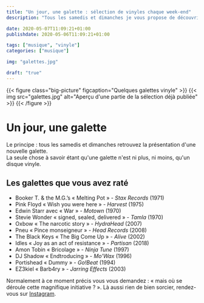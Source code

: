 ```yaml
---
title: "Un jour, une galette : sélection de vinyles chaque week-end"
description: "Tous les samedis et dimanches je vous propose de découvrir un album au travers d'une galette vinyle"

date: 2020-05-07T11:09:21+01:00
publishdate: 2020-05-06T11:09:21+01:00

tags: ["musique", "vinyle"]
categories: ["musique"]

img: "galettes.jpg"

draft: "true"
---
```


{{< figure class="big-picture" figcaption="Quelques galettes vinyle" >}}
  {{< img src="galettes.jpg" alt="Aperçu d'une partie de la sélection déjà publiée" >}}
{{< /figure >}}

# Un jour, une galette

Le principe&nbsp;: tous les samedis et dimanches retrouvez la présentation d'une nouvelle galette.  
La seule chose à savoir étant qu'une galette n'est ni plus, ni moins, qu'un disque vinyle.

## Les galettes que vous avez raté

- Booker T. & the M.G.’s «&nbsp;Melting Pot&nbsp;» - *Stax Records* (1971)
- Pink Floyd «&nbsp;Wish you were here&nbsp;» - *Harvest* (1975)
- Edwin Starr avec «&nbsp;War&nbsp;» - *Motown* (1970)
- Stevie Wonder «&nbsp;signed, sealed, delivered&nbsp;» - *Tamla* (1970)
- Oxbow «&nbsp;The narcotic story&nbsp;» - *HydraHead* (2007)
- Pneu «&nbsp;Pince monseigneur&nbsp;» - *Head Records* (2008)
- The Black Keys «&nbsp;The Big Come Up&nbsp;» - *Alive* (2002)
- Idles «&nbsp;Joy as an act of resistance&nbsp;» - *Partisan* (2018)
- Amon Tobin «&nbsp;Bricolage&nbsp;» - *Ninja Tune* (1997)
- DJ Shadow «&nbsp;Endtroducing&nbsp;» - *Mo'Wax* (1996)
- Portishead «&nbsp;Dummy&nbsp;» - *Go!Beat* (1994)
- EZ3kiel «&nbsp;Barb4ry&nbsp;» - *Jarring Effects* (2003)

Normalement à ce moment précis vous vous demandez&nbsp;: «&nbsp;mais où se déroule cette magnifique initiative&nbsp;?&nbsp;». Là aussi rien de bien sorcier, rendez-vous sur [Instagram](https://www.instagram.com/the2ne/).